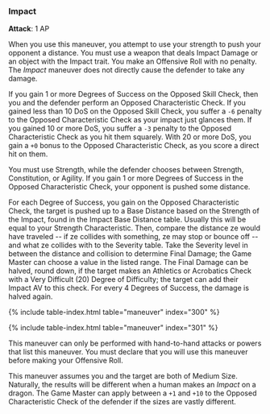 ### Impact
**Attack**: 1 AP

When you use this maneuver, you attempt to use your strength to push your opponent a distance. You must use a weapon that deals Impact Damage or an object with the Impact trait. You make an Offensive Roll with no penalty. The _Impact_ maneuver does not directly cause the defender to take any damage.

If you gain 1 or more Degrees of Success on the Opposed Skill Check, then you and the defender perform an Opposed Characteristic Check. If you gained less than 10 DoS on the Opposed Skill Check, you suffer a `-6` penalty to the Opposed Characteristic Check as your impact just glances them. If you gained 10 or more DoS, you suffer a `-3` penalty to the Opposed Characteristic Check as you hit them squarely. With 20 or more DoS, you gain a `+0` bonus to the Opposed Characteristic Check, as you score a direct hit on them.

You must use Strength, while the defender chooses between Strength, Constitution, or Agility. If you gain 1 or more Degrees of Success in the Opposed Characteristic Check, your opponent is pushed some distance. 

For each Degree of Success, you gain on the Opposed Characteristic Check, the target is pushed up to a Base Distance based on the Strength of the Impact, found in the Impact Base Distance table. Usually this will be equal to your Strength Characteristic. Then, compare the distance ze would have traveled -- if ze collides with something, ze may stop or bounce off -- and what ze collides with to the Severity table. Take the Severity level in between the distance and collision to determine Final Damage; the Game Master can choose a value in the listed range. The Final Damage can be halved, round down, if the target makes an Athletics or Acrobatics Check with a Very Difficult (20) Degree of Difficulty; the target can add their Impact AV to this check. For every 4 Degrees of Success, the damage is halved again.

{% include table-index.html table="maneuver" index="300" %}

{% include table-index.html table="maneuver" index="301" %}

This maneuver can only be performed with hand-to-hand attacks or powers that list this maneuver. You must declare that you will use this maneuver before making your Offensive Roll.

This maneuver assumes you and the target are both of Medium Size. Naturally, the results will be different when a human makes an _Impact_ on a dragon. The Game Master can apply between a `+1` and `+10` to the Opposed Characteristic Check of the defender if the sizes are vastly different.